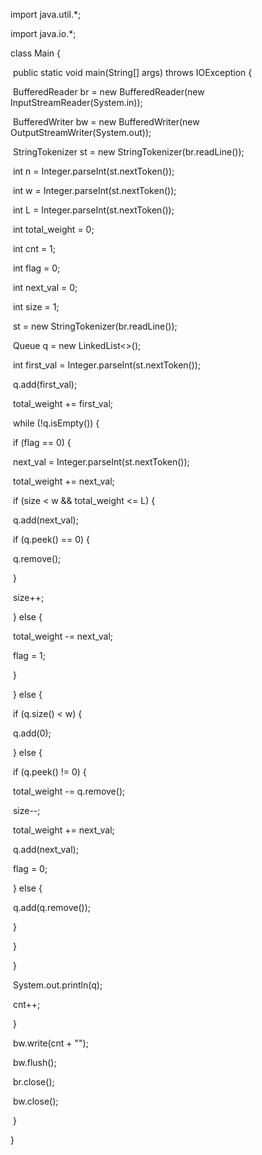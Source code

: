 import java.util.*;

import java.io.*;

class Main {

​    public static void main(String[] args) throws IOException {

​        BufferedReader br = new BufferedReader(new InputStreamReader(System.in));

​        BufferedWriter bw = new BufferedWriter(new OutputStreamWriter(System.out));

​        StringTokenizer st = new StringTokenizer(br.readLine());

​        int n = Integer.parseInt(st.nextToken());

​        int w = Integer.parseInt(st.nextToken());

​        int L = Integer.parseInt(st.nextToken());

​        int total_weight = 0;

​        int cnt = 1;

​        int flag = 0;

​        int next_val = 0;

​        int size = 1;

​        st = new StringTokenizer(br.readLine());

​        Queue<Integer> q = new LinkedList<>();

​        int first_val = Integer.parseInt(st.nextToken());

​        q.add(first_val);

​        total_weight += first_val;

​        while (!q.isEmpty()) {

​            if (flag == 0) {

​                next_val = Integer.parseInt(st.nextToken());

​                total_weight += next_val;

​                if (size < w && total_weight <= L) {

​                    q.add(next_val);

​                    if (q.peek() == 0) {

​                        q.remove();

​                    }

​                    size++;

​                } else {

​                    total_weight -= next_val;

​                    flag = 1;

​                }

​            } else {

​                if (q.size() < w) {

​                    q.add(0);

​                } else {

​                    if (q.peek() != 0) {

​                        total_weight -= q.remove();

​                        size--;

​                        total_weight += next_val;

​                        q.add(next_val);

​                        flag = 0;

​                    } else {

​                        q.add(q.remove());

​                    }

​                }

​            }

​            System.out.println(q);

​            cnt++;

​        }

​        bw.write(cnt + "");

​        bw.flush();

​        br.close();

​        bw.close();

​    }

}